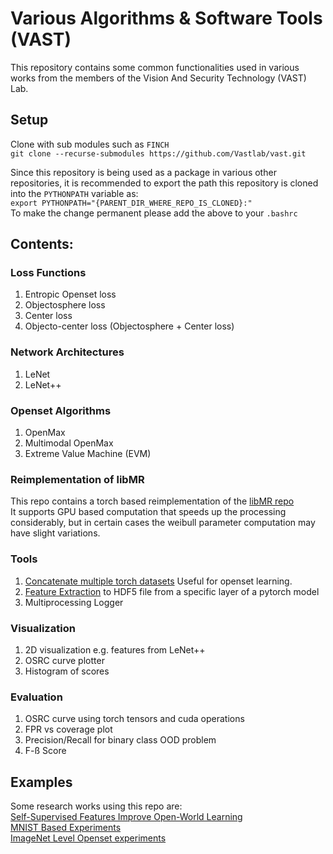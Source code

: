 # Various Algorithms & Software Tools (VAST)
This repository contains some common functionalities used in various works from the members of the
Vision And Security Technology (VAST) Lab.

## Setup
Clone with sub modules such as `FINCH`  
```git clone --recurse-submodules https://github.com/Vastlab/vast.git```  

Since this repository is being used as a package in various other repositories, it is recommended to 
export the path this repository is cloned into the `PYTHONPATH` variable as:   
```export PYTHONPATH="{PARENT_DIR_WHERE_REPO_IS_CLONED}:"```  
To make the change permanent please add the above to your `.bashrc`

## Contents:
### Loss Functions
1. Entropic Openset loss
2. Objectosphere loss
3. Center loss
4. Objecto-center loss (Objectosphere + Center loss)

### Network Architectures
1. LeNet
2. LeNet++

### Openset Algorithms
1. OpenMax
2. Multimodal OpenMax
3. Extreme Value Machine (EVM)

### Reimplementation of libMR
This repo contains a torch based reimplementation of the [libMR repo](https://github.com/Vastlab/libMR)  
It supports GPU based computation that speeds up the processing considerably, but in certain cases the weibull parameter 
computation may have slight variations.

### Tools
1. [Concatenate multiple torch datasets](https://github.com/Vastlab/vast/blob/main/tools/ConcatDataset.py) Useful for openset learning.
2. [Feature Extraction](https://github.com/Vastlab/vast/blob/main/tools/FeatureExtraction.py) to HDF5 file from a specific layer of a pytorch model
3. Multiprocessing Logger

### Visualization
1. 2D visualization e.g. features from LeNet++
2. OSRC curve plotter
3. Histogram of scores

### Evaluation
1. OSRC curve using torch tensors and cuda operations
2. FPR vs coverage plot
3. Precision/Recall for binary class OOD problem
4. F-ß Score




## Examples
Some research works using this repo are:  
[Self-Supervised Features Improve Open-World Learning](https://github.com/Vastlab/SSFiOWL)  
[MNIST Based Experiments](https://github.com/Vastlab/MNIST_Experiments)  
[ImageNet Level Openset experiments](https://github.com/Vastlab/ImageNetDali)  

